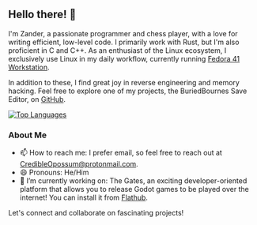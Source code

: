 ## Hello there! 👋

I'm Zander, a passionate programmer and chess player, with a love for writing efficient, low-level code. I primarily work with Rust, but I'm also proficient in C and C++. As an enthusiast of the Linux ecosystem, I exclusively use Linux in my daily workflow, currently running [Fedora 41 Workstation](https://fedoraproject.org/workstation/).

In addition to these, I find great joy in reverse engineering and memory hacking. Feel free to explore one of my projects, the BuriedBournes Save Editor, on [GitHub](https://github.com/CredibleOpossum/buriedbournes-save-editor).

[![Top Languages](https://github-readme-stats.vercel.app/api/top-langs/?username=CredibleOpossum)](https://github.com/anuraghazra/github-readme-stats)

### About Me

- 📫 How to reach me: I prefer email, so feel free to reach out at CredibleOpossum@protonmail.com.
- 😄 Pronouns: He/Him
- 🔭 I’m currently working on: The Gates, an exciting developer-oriented platform that allows you to release Godot games to be played over the internet! You can install it from [Flathub](https://flathub.org/apps/io.itch.nordup.TheGates).

Let's connect and collaborate on fascinating projects!
